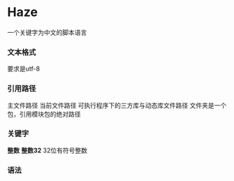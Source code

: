 # Haze
一个关键字为中文的脚本语言

### 文本格式
要求是utf-8 

### 引用路径
主文件路径
当前文件路径
可执行程序下的三方库与动态库文件路径
文件夹是一个包，引用模块包的绝对路径

### 关键字
**整数** **整数32** 32位有符号整数

### 语法

